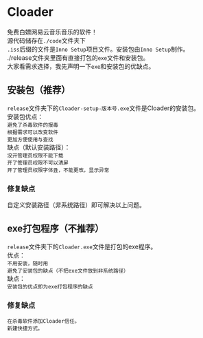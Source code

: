 # Cloader
免费白嫖网易云音乐音乐的软件！  
源代码储存在`./code`文件夹下  
`.iss`后缀的文件是`Inno Setup`项目文件。安装包由`Inno Setup`制作。  
./release文件夹里面有直接打包的`exe`文件和安装包。  
大家看需求选择，我先声明一下`exe`和安装包的优缺点。  
## 安装包（推荐）
`release`文件夹下的`Cloader-setup-版本号.exe`文件是Cloader的安装包。  
安装包优点：  
`避免了杀毒软件的报毒`  
`根据需求可以改变软件`  
`更加方便使用与查找`  
缺点（默认安装路径）：  
`没开管理员权限不能下载`  
`开了管理员权限不可以清屏`  
`开了管理员权限字体丑，不能更改，显示异常`  
### 修复缺点
自定义安装路径（非系统路径）即可解决以上问题。  
## exe打包程序（不推荐）
`release`文件夹下的`Cloader.exe`文件是打包的exe程序。  
优点：  
`不用安装，随时用`  
`避免了安装包的缺点（不把exe文件放到非系统路径）`  
缺点：  
`安装包的优点即为exe打包程序的缺点`  
### 修复缺点
`在杀毒软件添加Cloader信任。`  
`新建快捷方式。`  

